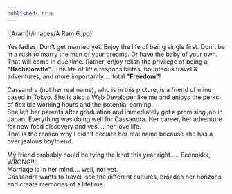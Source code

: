 ```yaml
---
published: true
---
```

![Aram](/images/A Ram 6.jpg)

Yes ladies, Don't get married yet. Enjoy the life of being single first. Don't be in a rush to marry the man of your dreams. Or have the baby of your own. That will come in due time.
Rather, enjoy relish the privilege of being a **"Bachelorette"**. The life of little responsibilites, bounteous travel & adventures, and more importantly.... total **"Freedom"**!

Cassandra (not her real name), who is in this picture, is a friend of mine based in Tokyo. She is also a Web Developer like me and enjoys the perks of flexible working hours and the potential earning.   
She left her parents after graduation and immediately got a promising job in Japan. Everything was doing well for Cassandra. Her career, her adventure for new food discovery and yes.... her love life.   
That is the reason why I didn't declare her real name because she has a over jealous boyfriend. 

My friend probably could be tying the knot this year right..... Eeennkkk, WRONG!!!!   
Marriage is in her mind.... well, not yet.   
Cassandra wants to travel, see the different cultures, broaden her horizons and create memories of a lifetime.  
